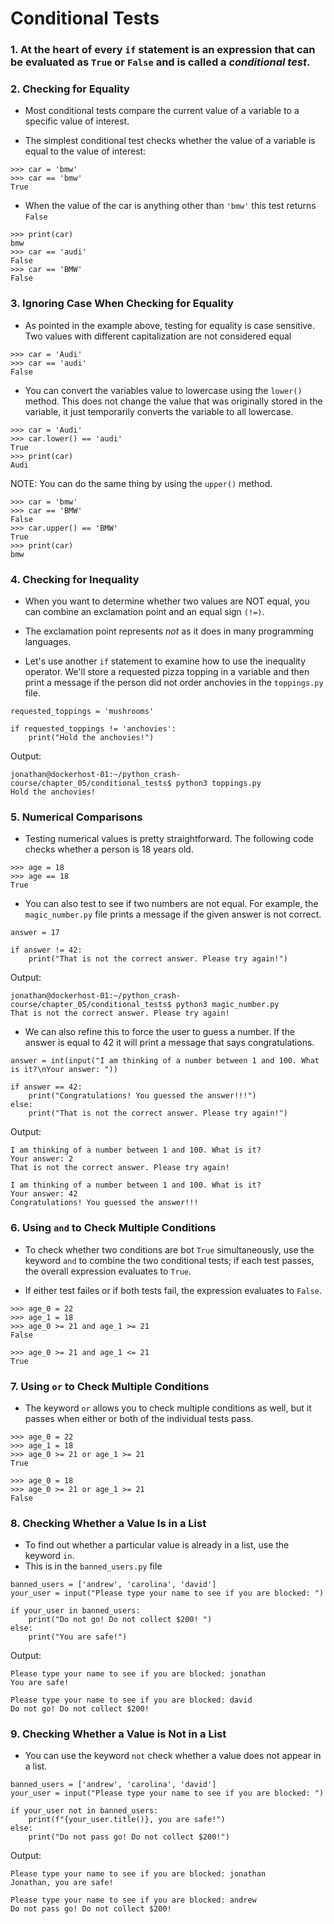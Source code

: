 # Conditional Tests

### 1. At the heart of every `if` statement is an expression that can be evaluated as `True` or `False` and is called a *conditional test*. 

### 2. Checking for Equality

- Most conditional tests compare the current value of a variable to a specific value of interest. 

- The simplest conditional test checks whether the value of a variable is equal to the value of interest:

```
>>> car = 'bmw'
>>> car == 'bmw'
True
```

- When the value of the car is anything other than `'bmw'` this test returns `False`

```
>>> print(car)
bmw
>>> car == 'audi'
False
>>> car == 'BMW'
False
```

### 3. Ignoring Case When Checking for Equality

- As pointed in the example above, testing for equality is case sensitive. Two values with different capitalization are not considered equal

```
>>> car = 'Audi'
>>> car == 'audi'
False
```

- You can convert the variables value to lowercase using the `lower()` method. This does not change the value that was originally stored in the variable, it just temporarily converts the variable to all lowercase.

```
>>> car = 'Audi'
>>> car.lower() == 'audi'
True
>>> print(car)
Audi
```

NOTE: You can do the same thing by using the `upper()` method.

```
>>> car = 'bmw'
>>> car == 'BMW'
False
>>> car.upper() == 'BMW'
True
>>> print(car)
bmw
```

### 4. Checking for Inequality

- When you want to determine whether two values are NOT equal, you can combine an exclamation point and an equal sign `(!=)`.

- The exclamation point represents *not* as it does in many programming languages. 

- Let's use another `if` statement to examine how to use the inequality operator. We'll store a requested pizza topping in a variable and then print a message if the person did not order anchovies in the `toppings.py` file.

```
requested_toppings = 'mushrooms'

if requested_toppings != 'anchovies':
    print("Hold the anchovies!")
```

Output:

```
jonathan@dockerhost-01:~/python_crash-course/chapter_05/conditional_tests$ python3 toppings.py
Hold the anchovies!
```

### 5. Numerical Comparisons

- Testing numerical values is pretty straightforward. The following code checks whether a person is 18 years old.

```
>>> age = 18
>>> age == 18
True
```

- You can also test to see if two numbers are not equal. For example, the `magic_number.py` file prints a message if the given answer is not correct.

```
answer = 17

if answer != 42:
    print("That is not the correct answer. Please try again!")
```

Output:

```
jonathan@dockerhost-01:~/python_crash-course/chapter_05/conditional_tests$ python3 magic_number.py
That is not the correct answer. Please try again!
```

- We can also refine this to force the user to guess a number. If the answer is equal to 42 it will print a message that says congratulations.

```
answer = int(input("I am thinking of a number between 1 and 100. What is it?\nYour answer: "))

if answer == 42:
    print("Congratulations! You guessed the answer!!!")
else:
    print("That is not the correct answer. Please try again!")
```

Output:

```
I am thinking of a number between 1 and 100. What is it?
Your answer: 2
That is not the correct answer. Please try again!

I am thinking of a number between 1 and 100. What is it?
Your answer: 42
Congratulations! You guessed the answer!!!
```

### 6. Using `and` to Check Multiple Conditions

- To check whether two conditions are bot `True` simultaneously, use the keyword `and` to combine the two conditional tests; if each test passes, the overall  expression evaluates to `True`.

- If either test failes or if both tests fail, the expression evaluates to `False`. 

```
>>> age_0 = 22
>>> age_1 = 18
>>> age_0 >= 21 and age_1 >= 21
False

>>> age_0 >= 21 and age_1 <= 21
True
```

### 7. Using `or` to Check Multiple Conditions

- The keyword `or` allows you to check multiple conditions as well, but it passes when either or both of the individual tests pass.

```
>>> age_0 = 22
>>> age_1 = 18
>>> age_0 >= 21 or age_1 >= 21
True

>>> age_0 = 18
>>> age_0 >= 21 or age_1 >= 21
False
```

### 8. Checking Whether a Value Is in a List

- To find out whether a particular value is already in a list, use the keyword `in`. 
- This is in the `banned_users.py` file

```
banned_users = ['andrew', 'carolina', 'david']
your_user = input("Please type your name to see if you are blocked: ")

if your_user in banned_users:
    print("Do not go! Do not collect $200! ")
else:
    print("You are safe!")
```

Output:

```
Please type your name to see if you are blocked: jonathan
You are safe!

Please type your name to see if you are blocked: david
Do not go! Do not collect $200!
```

### 9. Checking Whether a Value is Not in a List

- You can use the keyword `not` check whether a value does not appear in a list.

```
banned_users = ['andrew', 'carolina', 'david']
your_user = input("Please type your name to see if you are blocked: ")

if your_user not in banned_users:
    print(f"{your_user.title()}, you are safe!")
else:
    print("Do not pass go! Do not collect $200!")
```

Output:

```
Please type your name to see if you are blocked: jonathan
Jonathan, you are safe!

Please type your name to see if you are blocked: andrew
Do not pass go! Do not collect $200!
```